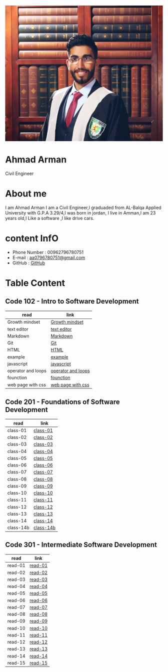 ![img](assets/ahmad3.jpeg)

#  **Ahmad Arman**

   Civil Engineer 

#  **About me**

I am Ahmad Arman I am a Civil Engineer,I graduaded from AL-Balqa Applied University with G.P.A 3.29/4,I was born in  jordan, 
I live in Amman,I am 23 years old,I Like a software ,I like drive cars.  
 
# **content InfO** 

 * Phone Number : 00962796780751
 * E-mail : aa0796780751@gmail.com
 * GitHub : [GitHub](https://github.com/ahmad-arman)

# **Table Content**

## **Code 102 - Intro to Software Development**

| read                     |link         |
|-----------               |-------------|
|  Growth mindset          | [Growth mindset](102/mindset.md)|
|text editor               |[text editor ](102/read01.md)|
|Markdown                  |[Markdown](102/read02a.md)|
| Git                      |[Git](102/read02b.md)|
| HTML                     | [HTML](102/read03.md) |
|example                   |[example](102/example.html)|
|javascript                |[javascript](102/read04.md)|
|operator and loops        | [operator and loops](102/read05.md)|
|founction                 | [founction](102/read06a.md)|
|web page with css         | [web page with css](102/read06b.md)|

 
## **Code 201 - Foundations of Software Development**

| read      |link |
|-----------|-------------|
|class-01   | [class-01](201/class-01.md)|
|class-02   | [class-02](201/calss-02.md)|
|class-03   | [class-03](201/class-03.md)|
|class-04   | [class-04](201/class-04.md)|
|class-05   | [class-05](201/class-05.md)|
|class-06   | [class-06](201/class-06.md)|
|class-07   | [class-07](201/class-07.md)|
|class-08   | [class-08](201/class-08.md)|
|class-09   | [class-09](201/class-09.md)|
|class-10   | [class-10](201/class-10.md)|
|class-11   | [class-11](201/class-11.md)|
|class-12   | [class-12](201/class-12.md)|
|class-13   | [class-13](201/class-13.md)|
|class-14   | [class-14](201/class-14.md)|
|class-14b  | [class-14b](201/class-14b.md)|


## **Code 301 - Intermediate Software Development**

| read      |    link     |
|-----------|-------------|
|  read-01  |[read-01](301/read-01.md)|
|  read-02  |[read-02](301/read-02.md)|
|  read-03  |[read-03](301/read-03.md)|
|  read-04  |[read-04](301/read-04.md)|
|  read-05  |[read-05](301/read-05.md)|
|  read-06  |[read-06](301/read-06.md)|
|  read-07  |[read-07](301/read-07.md)|
|  read-08  |[read-08](301/read-08.md)|
|  read-09  |[read-09](301/read-09.md)|
|  read-10  |[read-10](301/read-10.md)|
|  read-11  |[read-11](301/read-11.md)|
|  read-12  |[read-12](301/read-12.md)|
|  read-13  |[read-13](301/read-13.md)|
|  read-14  |[read-14](301/read-14.md)|
|  read-15  |[read-15](301/read-15.md)|
 

 